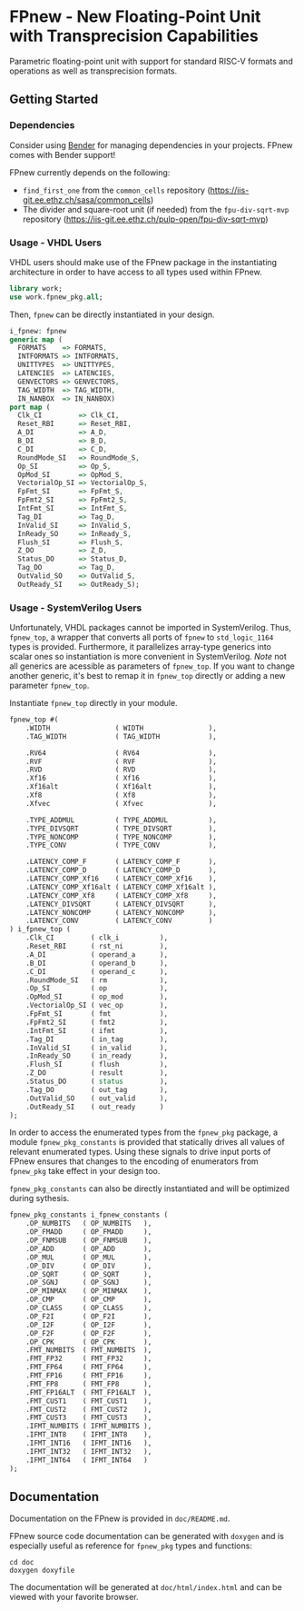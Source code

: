 # FPnew - New Floating-Point Unit with Transprecision Capabilities

Parametric floating-point unit with support for standard RISC-V formats and operations as well as transprecision formats.

## Getting Started

### Dependencies

Consider using [Bender](https://iis-git.ee.ethz.ch/fschuiki/bender) for managing dependencies in your projects. FPnew comes with Bender support!

FPnew currently depends on the following:
- `find_first_one` from the `common_cells` repository (https://iis-git.ee.ethz.ch/sasa/common_cells)
- The divider and square-root unit (if needed) from the `fpu-div-sqrt-mvp` repository (https://iis-git.ee.ethz.ch/pulp-open/fpu-div-sqrt-mvp)

### Usage - VHDL Users

VHDL users should make use of the FPnew package in the instantiating architecture in order to have access to all types used within FPnew.

```VHDL
library work;
use work.fpnew_pkg.all;

```
Then, `fpnew` can be directly instantiated in your design.
```VHDL
i_fpnew: fpnew
generic map (
  FORMATS    => FORMATS,
  INTFORMATS => INTFORMATS,
  UNITTYPES  => UNITTYPES,
  LATENCIES  => LATENCIES,
  GENVECTORS => GENVECTORS,
  TAG_WIDTH  => TAG_WIDTH,
  IN_NANBOX  => IN_NANBOX)
port map (
  Clk_CI         => Clk_CI,
  Reset_RBI      => Reset_RBI,
  A_DI           => A_D,
  B_DI           => B_D,
  C_DI           => C_D,
  RoundMode_SI   => RoundMode_S,
  Op_SI          => Op_S,
  OpMod_SI       => OpMod_S,
  VectorialOp_SI => VectorialOp_S,
  FpFmt_SI       => FpFmt_S,
  FpFmt2_SI      => FpFmt2_S,
  IntFmt_SI      => IntFmt_S,
  Tag_DI         => Tag_D,
  InValid_SI     => InValid_S,
  InReady_SO     => InReady_S,
  Flush_SI       => Flush_S,
  Z_DO           => Z_D,
  Status_DO      => Status_D,
  Tag_DO         => Tag_D,
  OutValid_SO    => OutValid_S,
  OutReady_SI    => OutReady_S);
```

### Usage - SystemVerilog Users

Unfortunately, VHDL packages cannot be imported in SystemVerilog. Thus, `fpnew_top`, a wrapper that converts all ports of `fpnew` to `std_logic_1164` types is provided. Furthermore, it parallelizes array-type generics into scalar ones so instantiation is more convenient in SystemVerilog.
*Note* not all generics are acessible as parameters of `fpnew_top`. If you want to change another generic, it's best to remap it in `fpnew_top` directly or adding a new parameter `fpnew_top`.

Instantiate `fpnew_top` directly in your module.
```SystemVerilog
fpnew_top #(
    .WIDTH                ( WIDTH                ),
    .TAG_WIDTH            ( TAG_WIDTH            ),

    .RV64                 ( RV64                 ),
    .RVF                  ( RVF                  ),
    .RVD                  ( RVD                  ),
    .Xf16                 ( Xf16                 ),
    .Xf16alt              ( Xf16alt              ),
    .Xf8                  ( Xf8                  ),
    .Xfvec                ( Xfvec                ),

    .TYPE_ADDMUL          ( TYPE_ADDMUL          ),
    .TYPE_DIVSQRT         ( TYPE_DIVSQRT         ),
    .TYPE_NONCOMP         ( TYPE_NONCOMP         ),
    .TYPE_CONV            ( TYPE_CONV            ),

    .LATENCY_COMP_F       ( LATENCY_COMP_F       ),
    .LATENCY_COMP_D       ( LATENCY_COMP_D       ),
    .LATENCY_COMP_Xf16    ( LATENCY_COMP_Xf16    ),
    .LATENCY_COMP_Xf16alt ( LATENCY_COMP_Xf16alt ),
    .LATENCY_COMP_Xf8     ( LATENCY_COMP_Xf8     ),
    .LATENCY_DIVSQRT      ( LATENCY_DIVSQRT      ),
    .LATENCY_NONCOMP      ( LATENCY_NONCOMP      ),
    .LATENCY_CONV         ( LATENCY_CONV         )
) i_fpnew_top (
    .Clk_CI         ( clk_i          ),
    .Reset_RBI      ( rst_ni         ),
    .A_DI           ( operand_a      ),
    .B_DI           ( operand_b      ),
    .C_DI           ( operand_c      ),
    .RoundMode_SI   ( rm             ),
    .Op_SI          ( op             ),
    .OpMod_SI       ( op_mod         ),
    .VectorialOp_SI ( vec_op         ),
    .FpFmt_SI       ( fmt            ),
    .FpFmt2_SI      ( fmt2           ),
    .IntFmt_SI      ( ifmt           ),
    .Tag_DI         ( in_tag         ),
    .InValid_SI     ( in_valid       ),
    .InReady_SO     ( in_ready       ),
    .Flush_SI       ( flush          ),
    .Z_DO           ( result         ),
    .Status_DO      ( status         ),
    .Tag_DO         ( out_tag        ),
    .OutValid_SO    ( out_valid      ),
    .OutReady_SI    ( out_ready      )
);
```

In order to access the enumerated types from the `fpnew_pkg` package, a module `fpnew_pkg_constants` is provided that statically drives all values of relevant enumerated types. Using these signals to drive input ports of FPnew ensures that changes to the encoding of enumerators from `fpnew_pkg` take effect in your design too.

`fpnew_pkg_constants` can also be directly instantiated and will be optimized during sythesis.
```SystemVerilog
fpnew_pkg_constants i_fpnew_constants (
    .OP_NUMBITS   ( OP_NUMBITS   ),
    .OP_FMADD     ( OP_FMADD     ),
    .OP_FNMSUB    ( OP_FNMSUB    ),
    .OP_ADD       ( OP_ADD       ),
    .OP_MUL       ( OP_MUL       ),
    .OP_DIV       ( OP_DIV       ),
    .OP_SQRT      ( OP_SQRT      ),
    .OP_SGNJ      ( OP_SGNJ      ),
    .OP_MINMAX    ( OP_MINMAX    ),
    .OP_CMP       ( OP_CMP       ),
    .OP_CLASS     ( OP_CLASS     ),
    .OP_F2I       ( OP_F2I       ),
    .OP_I2F       ( OP_I2F       ),
    .OP_F2F       ( OP_F2F       ),
    .OP_CPK       ( OP_CPK       ),
    .FMT_NUMBITS  ( FMT_NUMBITS  ),
    .FMT_FP32     ( FMT_FP32     ),
    .FMT_FP64     ( FMT_FP64     ),
    .FMT_FP16     ( FMT_FP16     ),
    .FMT_FP8      ( FMT_FP8      ),
    .FMT_FP16ALT  ( FMT_FP16ALT  ),
    .FMT_CUST1    ( FMT_CUST1    ),
    .FMT_CUST2    ( FMT_CUST2    ),
    .FMT_CUST3    ( FMT_CUST3    ),
    .IFMT_NUMBITS ( IFMT_NUMBITS ),
    .IFMT_INT8    ( IFMT_INT8    ),
    .IFMT_INT16   ( IFMT_INT16   ),
    .IFMT_INT32   ( IFMT_INT32   ),
    .IFMT_INT64   ( IFMT_INT64   )
);
```

## Documentation

Documentation on the FPnew is provided in `doc/README.md`.

FPnew source code documentation can be generated with `doxygen` and is especially useful as reference for `fpnew_pkg` types and functions:
```
cd doc
doxygen doxyfile
```
The documentation will be generated at `doc/html/index.html` and can be viewed with your favorite browser.
